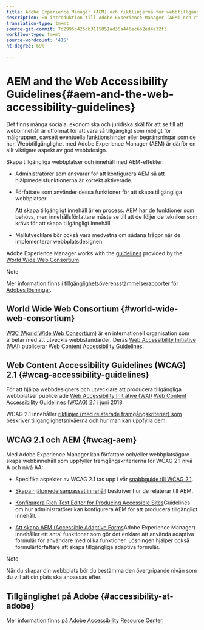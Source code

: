```yaml
---
title: Adobe Experience Manager (AEM) och riktlinjerna för webbtillgänglighet
description: En introduktion till Adobe Experience Manager (AEM) och riktlinjerna för webbtillgänglighet
translation-type: tm+mt
source-git-commit: 7d2996b425db3115851ad35a446ec6b2ed4a32f3
workflow-type: tm+mt
source-wordcount: '415'
ht-degree: 69%

---
```



# AEM and the Web Accessibility Guidelines{#aem-and-the-web-accessibility-guidelines}

Det finns många sociala, ekonomiska och juridiska skäl för att se till att webbinnehåll är utformat för att vara så tillgängligt som möjligt för målgruppen, oavsett eventuella funktionshinder eller begränsningar som de har. Webbtillgänglighet med Adobe Experience Manager (AEM) är därför en allt viktigare aspekt av god webbdesign.

Skapa tillgängliga webbplatser och innehåll med AEM-effekter:

* Administratörer som ansvarar för att konfigurera AEM så att hjälpmedelsfunktionerna är korrekt aktiverade.

* Författare som använder dessa funktioner för att skapa tillgängliga webbplatser.

   Att skapa tillgängligt innehåll är en process. AEM har de funktioner som behövs, men innehållsförfattare måste se till att de följer de tekniker som krävs för att skapa tillgängligt innehåll.

* Mallutvecklare bör också vara medvetna om sådana frågor när de implementerar webbplatsdesignen.

Adobe Experience Manager works with the [guidelines](#wcag-accessibility-guidelines) provided by the [World Wide Web Consortium](#world-wide-web-consortium).

>[!NOTE]
>
> Mer information finns i [tillgänglighetsöverensstämmelserapporter för Adobes lösningar](https://www.adobe.com/accessibility/compliance.html).

## World Wide Web Consortium {#world-wide-web-consortium}

[W3C (World Wide Web Consortium)](https://www.w3.org/) är en internationell organisation som arbetar med att utveckla webbstandarder. Deras [Web Accessibility Initiative (WAI)](https://www.w3.org/WAI/) publicerar [Web Content Accessibility Guidelines](#wcag-accessibility-guidelines).

## Web Content Accessibility Guidelines (WCAG) 2.1 {#wcag-accessibility-guidelines}

För att hjälpa webbdesigners och utvecklare att producera tillgängliga webbplatser publicerade [Web Accessibility Initiative (WAI)](https://www.w3.org/WAI/) [Web Content Accessibility Guidelines (WCAG) 2.1](https://www.w3.org/TR/WCAG/) i juni 2018.

WCAG 2.1 innehåller [riktlinjer (med relaterade framgångskriterier) som beskriver tillgänglighetsnivåerna och hur man kan uppfylla dem](https://www.w3.org/TR/WCAG/#conformance).

## WCAG 2.1 och AEM {#wcag-aem}

Med Adobe Experience Manager kan författare och/eller webbplatsägare skapa webbinnehåll som uppfyller framgångskriterierna för WCAG 2.1 nivå A och nivå AA:

* Specifika aspekter av WCAG 2.1 tas upp i vår [snabbguide till WCAG 2.1](/help/managing/qg-wcag.md).

* [Skapa hjälpmedelsanpassat innehåll](/help/sites-authoring/creating-accessible-content.md) beskriver hur de relaterar till AEM.

* [Konfigurera Rich Text Editor for Producing Accessible Sites](/help/sites-administering/rte-accessible-content.md)Guidelines om hur administratörer kan konfigurera AEM för att producera tillgängligt innehåll.

* [Att skapa AEM (Accessible Adaptive Forms](/help/forms/using/creating-accessible-adaptive-forms.md)Adobe Experience Manager) innehåller ett antal funktioner som gör det enklare att använda adaptiva formulär för användare med olika funktioner. Lösningen hjälper också formulärförfattare att skapa tillgängliga adaptiva formulär.

>[!NOTE]
> 
>När du skapar din webbplats bör du bestämma den övergripande nivån som du vill att din plats ska anpassas efter.

## Tillgänglighet på Adobe {#accessibility-at-adobe}

Mer information finns på [Adobe Accessibility Resource Center](https://www.adobe.com/accessibility/).

